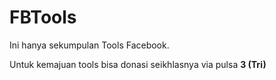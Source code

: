 # FBTools
Ini hanya sekumpulan Tools Facebook.<br>

Untuk kemajuan tools bisa donasi seikhlasnya via pulsa <strong>3 (Tri)</strong><br>
<br>
<!--- Issue and problem can chat me on Whatsapp <a href="https://wa.me/18544444197">+18544444197</a> --->
